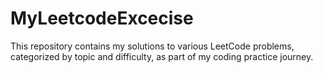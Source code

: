 # MyLeetcodeExcecise
This repository contains my solutions to various LeetCode problems, categorized by topic and difficulty, as part of my coding practice journey.
